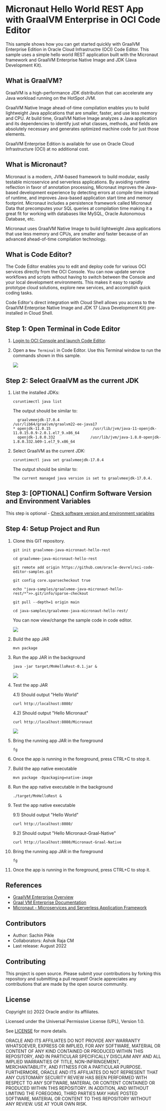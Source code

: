 # Micronaut Hello World REST App with GraalVM Enterprise in OCI Code Editor

This sample shows how you can get started quickly with GraalVM Enterprise Edition in Oracle Cloud Infrastructre (OCI) Code Editor. This sample uses a simple hello world REST application built with the Micronaut framework and GraalVM Enterprise Native Image and JDK (Java Development Kit).

## What is GraalVM?

GraalVM is a high-performance JDK distribution that can accelerate any Java workload running on the HotSpot JVM.

GraalVM Native Image ahead-of-time compilation enables you to build lightweight Java applications that are smaller, faster, and use less memory and CPU. At build time, GraalVM Native Image analyzes a Java application and its dependencies to identify just what classes, methods, and fields are absolutely necessary and generates optimized machine code for just those elements.

GraalVM Enterprise Edition is available for use on Oracle Cloud Infrastructure (OCI) at no additional cost.

## What is Micronaut?

Micronaut is a modern, JVM-based framework to build modular, easily testable microservice and serverless applications. By avoiding runtime reflection in favor of annotation processing, Micronaut improves the Java-based development experience by detecting errors at compile time instead of runtime, and improves Java-based application start time and memory footprint. Micronaut includes a persistence framework called Micronaut Data that precomputes your SQL queries at compilation time making it a great fit for working with databases like MySQL, Oracle Autonomous Database, etc.

Micronaut uses GraalVM Native Image to build lightweight Java applications that use less memory and CPUs, are smaller and faster because of an advanced ahead-of-time compilation technology.

## What is Code Editor?

The Code Editor enables you to edit and deploy code for various OCI services directly from the OCI Console. You can now update service workflows and scripts without having to switch between the Console and your local development environments. This makes it easy to rapidly prototype cloud solutions, explore new services, and accomplish quick coding tasks. 

Code Editor's direct integration with Cloud Shell allows you access to the GraalVM Enterprise Native Image and JDK 17 (Java Development Kit) pre-installed in Cloud Shell.

## Step 1: Open Terminal in Code Editor

1. [Login to OCI Console and launch Code Editor](https://cloud.oracle.com/?bdcstate=maximized&codeeditor=true).

2. Open a `New Terminal` in Code Editor. Use this Terminal window to run the commands shown in this sample.

    ![](./images/oci-ce-terminal.png)
    

## Step 2: Select GraalVM as the current JDK 

1. List the installed JDKs:

    ```shell
    csruntimectl java list
    ```

    The output should be similar to:

    ```shell
      graalvmeejdk-17.0.4                                    /usr/lib64/graalvm/graalvm22-ee-java17
    * openjdk-11.0.15                   /usr/lib/jvm/java-11-openjdk-11.0.15.0.9-2.0.1.el7_9.x86_64
      openjdk-1.8.0.332                /usr/lib/jvm/java-1.8.0-openjdk-1.8.0.332.b09-1.el7_9.x86_64
    ```

2. Select GraalVM as the current JDK:

    ```shell
    csruntimectl java set graalvmeejdk-17.0.4
    ```

    The output should be similar to:

    ```shell
    The current managed java version is set to graalvmeejdk-17.0.4.
    ```


## Step 3: [OPTIONAL] Confirm Software Version and Environment Variables

This step is optional - [Check software version and environment variables](./README-check-version-env-vars.md)

## Step 4: Setup Project and Run

1. Clone this GIT repository.

    ```
    git init graalvmee-java-micronaut-hello-rest
    
    cd graalvmee-java-micronaut-hello-rest
    
    git remote add origin https://github.com/oracle-devrel/oci-code-editor-samples.git
    
    git config core.sparsecheckout true
    
    echo "java-samples/graalvmee-java-micronaut-hello-rest/*">>.git/info/sparse-checkout
    
    git pull --depth=1 origin main
    
    cd java-samples/graalvmee-java-micronaut-hello-rest/
    
    ```

    You can now view/change the sample code in code editor.

    ![](./images/oci-ce-gvme-micronaut-code.png)

2. Build the app JAR

    ```shell
    mvn package
    ```

3. Run the app JAR in the background

    ```shell
    java -jar target/MnHelloRest-0.1.jar &
    ```

    ![](./images/oci-ce-micronaut-service.png)

4. Test the app JAR

    4.1) Should output "Hello World"

    ```shell
    curl http://localhost:8080/
    ```

    4.2) Should output "Hello Micronaut"

    ```shell
    curl http://localhost:8080/Micronaut
    ```

    ![](./images/oci-ce-micronaut-response.png)

5. Bring the running app JAR in the foreground

    ```shell
    fg
    ```

6. Once the app is running in the foreground, press CTRL+C to stop it.

7. Build the app native executable

    ```shell
    mvn package -Dpackaging=native-image
    
    ```

8. Run the app native executable in the background

    ```shell
    ./target/MnHelloRest &
    ```

9. Test the app native executable

    9.1) Should output "Hello World"

    ```shell
    curl http://localhost:8080/
    ```

    9.2) Should output "Hello Micronaut-Graal-Native"

    ```shell
    curl http://localhost:8080/Micronaut-Graal-Native
    ```

10. Bring the running app JAR in the foreground

    ```shell
    fg
    ```

11. Once the app is running in the foreground, press CTRL+C to stop it.

## References
* [GraalVM Enterprise Overview](https://www.oracle.com/in/java/graalvm/)
* [Graal VM Enterprise Documentation](https://docs.oracle.com/en/graalvm/enterprise/22/index.html)
* [Micronaut - Microservices and Serverless Application Framework](https://micronaut.io/)

## Contributors
* Author: Sachin Pikle
* Collaborators: Ashok Raja CM
* Last release: August 2022

## Contributing
This project is open source.  Please submit your contributions by forking this repository and submitting a pull request!  Oracle appreciates any contributions that are made by the open source community.

## License
Copyright (c) 2022 Oracle and/or its affiliates.

Licensed under the Universal Permissive License (UPL), Version 1.0.

See [LICENSE](../LICENSE) for more details.

ORACLE AND ITS AFFILIATES DO NOT PROVIDE ANY WARRANTY WHATSOEVER, EXPRESS OR IMPLIED, FOR ANY SOFTWARE, MATERIAL OR CONTENT OF ANY KIND CONTAINED OR PRODUCED WITHIN THIS REPOSITORY, AND IN PARTICULAR SPECIFICALLY DISCLAIM ANY AND ALL IMPLIED WARRANTIES OF TITLE, NON-INFRINGEMENT, MERCHANTABILITY, AND FITNESS FOR A PARTICULAR PURPOSE.  FURTHERMORE, ORACLE AND ITS AFFILIATES DO NOT REPRESENT THAT ANY CUSTOMARY SECURITY REVIEW HAS BEEN PERFORMED WITH RESPECT TO ANY SOFTWARE, MATERIAL OR CONTENT CONTAINED OR PRODUCED WITHIN THIS REPOSITORY. IN ADDITION, AND WITHOUT LIMITING THE FOREGOING, THIRD PARTIES MAY HAVE POSTED SOFTWARE, MATERIAL OR CONTENT TO THIS REPOSITORY WITHOUT ANY REVIEW. USE AT YOUR OWN RISK. 
